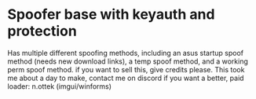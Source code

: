 # Spoofer base with keyauth and protection
Has multiple different spoofing methods, including an asus startup spoof method (needs new download links), a temp spoof method, and a working perm spoof method.
if you want to sell this, give credits please.
This took me about a day to make, contact me on discord if you want a better, paid loader: n.ottek (imgui/winforms)

